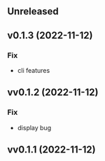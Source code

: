 ## Unreleased

## v0.1.3 (2022-11-12)

### Fix

- cli features

## vv0.1.2 (2022-11-12)

### Fix

- display bug

## vv0.1.1 (2022-11-12)
